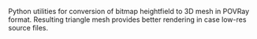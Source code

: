Python utilities for conversion of bitmap heightfield to 3D mesh in POVRay format. Resulting triangle mesh provides better rendering in case low-res source files.
